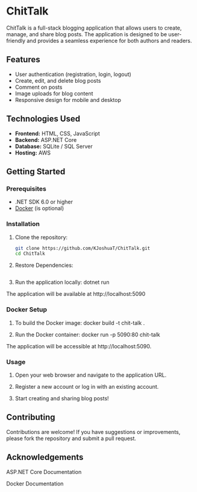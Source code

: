 # ChitTalk

ChitTalk is a full-stack blogging application that allows users to create, manage, and share blog posts. The application is designed to be user-friendly and provides a seamless experience for both authors and readers.

## Features

- User authentication (registration, login, logout)
- Create, edit, and delete blog posts
- Comment on posts
- Image uploads for blog content
- Responsive design for mobile and desktop

## Technologies Used

- **Frontend:** HTML, CSS, JavaScript
- **Backend:** ASP.NET Core
- **Database:** SQLite / SQL Server
- **Hosting:** AWS

## Getting Started

### Prerequisites

- .NET SDK 6.0 or higher
- [Docker](https://www.docker.com/get-started) (is optional)

### Installation

1. Clone the repository:
   ```bash
   git clone https://github.com/KJoshuaT/ChitTalk.git
   cd ChitTalk

2. Restore Dependencies:
    ```dotnet restore

3. Run the application locally:
    dotnet run

The application will be available at http://localhost:5090

### Docker Setup

1. To build the Docker image:
    docker build -t chit-talk .

2. Run the  Docker container:
    docker run -p 5090:80 chit-talk

The application will be accessible at http://localhost:5090.

### Usage 

1. Open your web browser and navigate to the application URL.

2. Register a new account or log in with an existing account.

3. Start creating and sharing blog posts!

## Contributing
Contributions are welcome! If you have suggestions or improvements, please fork the repository and submit a pull request.

## Acknowledgements

ASP.NET Core Documentation
    
Docker Documentation

